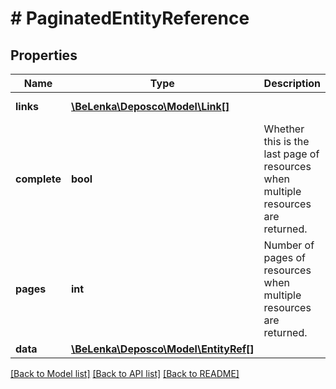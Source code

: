 # # PaginatedEntityReference

## Properties

Name | Type | Description | Notes
------------ | ------------- | ------------- | -------------
**links** | [**\BeLenka\Deposco\Model\Link[]**](Link.md) |  | [optional] [readonly]
**complete** | **bool** | Whether this is the last page of resources when multiple resources are returned. | [optional] [readonly]
**pages** | **int** | Number of pages of resources when multiple resources are returned. | [optional] [readonly]
**data** | [**\BeLenka\Deposco\Model\EntityRef[]**](EntityRef.md) |  | [optional]

[[Back to Model list]](../../README.md#models) [[Back to API list]](../../README.md#endpoints) [[Back to README]](../../README.md)
